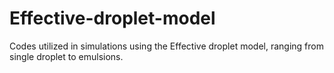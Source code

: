 # Effective-droplet-model
Codes utilized in simulations using the Effective droplet model, ranging from single droplet to emulsions.
